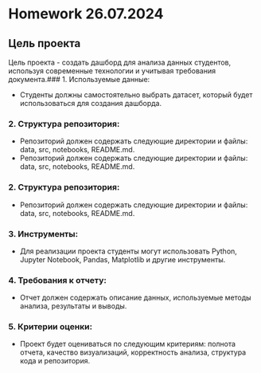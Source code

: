 # Homework 26.07.2024

## Цель проекта

Цель проекта - создать дашборд для анализа данных студентов, используя современные технологии и учитывая требования документа.### 1. Используемые данные:
* Студенты должны самостоятельно выбрать датасет, который будет использоваться для создания дашборда.
### 2. Структура репозитория:
* Репозиторий должен содержать следующие директории и файлы: data, src, notebooks, README.md.
* Репозиторий должен содержать следующие директории и файлы: data, src, notebooks, README.md.
### 2. Структура репозитория:
* Репозиторий должен содержать следующие директории и файлы: data, src, notebooks, README.md.
### 3. Инструменты:
* Для реализации проекта студенты могут использовать Python, Jupyter Notebook, Pandas, Matplotlib и другие инструменты.
### 4. Требования к отчету:
* Отчет должен содержать описание данных, используемые методы анализа, результаты и выводы.
### 5. Критерии оценки:
* Проект будет оцениваться по следующим критериям: полнота отчета, качество визуализаций, корректность анализа, структура кода и репозитория.
